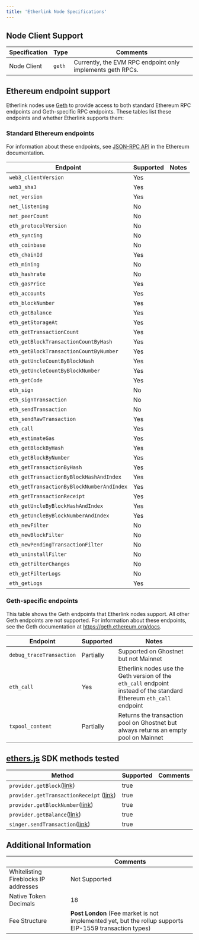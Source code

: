 ```yaml
---
title: 'Etherlink Node Specifications'
---
```


## Node Client Support

| Specification | Type   | Comments                                                   |
| ------------- | ------ | ---------------------------------------------------------- |
| Node Client   | `geth` | Currently, the EVM RPC endpoint only implements geth RPCs. |

## Ethereum endpoint support

Etherlink nodes use [Geth](https://geth.ethereum.org/) to provide access to both standard Ethereum RPC endpoints and Geth-specific RPC endpoints.
These tables list these endpoints and whether Etherlink supports them:

### Standard Ethereum endpoints

For information about these endpoints, see [JSON-RPC API](https://ethereum.org/en/developers/docs/apis/json-rpc) in the Ethereum documentation.

Endpoint | Supported | Notes
--- | --- | ---
`web3_clientVersion` | Yes |
`web3_sha3` | Yes |
`net_version` | Yes |
`net_listening` | No |
`net_peerCount` | No |
`eth_protocolVersion` | No |
`eth_syncing` | No |
`eth_coinbase` | No |
`eth_chainId` | Yes |
`eth_mining` | No |
`eth_hashrate` | No |
`eth_gasPrice` | Yes |
`eth_accounts` | Yes |
`eth_blockNumber` | Yes |
`eth_getBalance` | Yes |
`eth_getStorageAt` | Yes |
`eth_getTransactionCount` | Yes |
`eth_getBlockTransactionCountByHash` | Yes |
`eth_getBlockTransactionCountByNumber` | Yes |
`eth_getUncleCountByBlockHash` | Yes |
`eth_getUncleCountByBlockNumber` | Yes |
`eth_getCode` | Yes |
`eth_sign` | No |
`eth_signTransaction` | No |
`eth_sendTransaction` | No |
`eth_sendRawTransaction` | Yes |
`eth_call` | Yes |
`eth_estimateGas` | Yes |
`eth_getBlockByHash` | Yes |
`eth_getBlockByNumber` | Yes |
`eth_getTransactionByHash` | Yes |
`eth_getTransactionByBlockHashAndIndex` | Yes |
`eth_getTransactionByBlockNumberAndIndex` | Yes |
`eth_getTransactionReceipt` | Yes |
`eth_getUncleByBlockHashAndIndex` | Yes |
`eth_getUncleByBlockNumberAndIndex` | Yes |
`eth_newFilter` | No |
`eth_newBlockFilter` | No |
`eth_newPendingTransactionFilter` | No |
`eth_uninstallFilter` | No |
`eth_getFilterChanges` | No |
`eth_getFilterLogs` | No |
`eth_getLogs` | Yes |

### Geth-specific endpoints

This table shows the Geth endpoints that Etherlink nodes support.
All other Geth endpoints are not supported.
For information about these endpoints, see the Geth documentation at https://geth.ethereum.org/docs.

Endpoint | Supported | Notes
--- | --- | ---
`debug_traceTransaction` | Partially | Supported on Ghostnet but not Mainnet
`eth_call` | Yes | Etherlink nodes use the Geth version of the `eth_call` endpoint instead of the standard Ethereum `eth_call` endpoint
`txpool_content` | Partially | Returns the transaction pool on Ghostnet but always returns an empty pool on Mainnet

## [ethers.js](https://docs.ethers.org/v6/) SDK methods tested

<table><thead><tr><th width="366.3333333333333">Method</th><th data-type="checkbox">Supported</th><th>Comments</th></tr></thead><tbody><tr><td><code>provider.getBlock</code>(<a href="https://docs.ethers.org/v6/api/providers/#Provider-getBlock">link</a>)</td><td>true</td><td></td></tr><tr><td><code>provider.getTransactionReceipt</code> (<a href="https://docs.ethers.org/v6/api/providers/#Provider-getTransactionReceipt">link</a>)</td><td>true</td><td></td></tr><tr><td><code>provider.getBlockNumber</code>(<a href="https://docs.ethers.org/v6/api/providers/#Provider-getBlockNumber">link</a>)</td><td>true</td><td></td></tr><tr><td><code>provider.getBalance</code>(<a href="https://docs.ethers.org/v6/api/providers/#Provider-getBalance">link</a>)</td><td>true</td><td></td></tr><tr><td><code>singer.sendTransaction</code>(<a href="https://docs.ethers.org/v6/api/providers/#Signer-sendTransaction">link</a>)</td><td>true</td><td></td></tr></tbody></table>

## Additional Information

|                                      | Comments                                                                                                |
| ------------------------------------ | ------------------------------------------------------------------------------------------------------- |
| Whitelisting Fireblocks IP addresses | Not Supported                                                                                           |
| Native Token Decimals                | 18                                                                                                      |
| Fee Structure                        | **Post London** (Fee market is not implemented yet, but the rollup supports EIP-1559 transaction types) |
